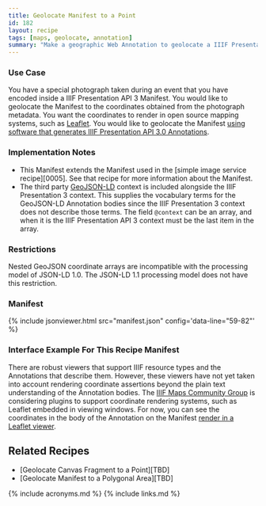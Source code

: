 ```yaml
---
title: Geolocate Manifest to a Point
id: 182
layout: recipe
tags: [maps, geolocate, annotation]
summary: "Make a geographic Web Annotation to geolocate a IIIF Presentation API 3 Manifest to a geographic point."
---
```


### Use Case 
You have a special photograph taken during an event that you have encoded inside a IIIF Presentation API 3 Manifest. You would like to geolocate the Manifest to the coordinates obtained from the photograph metadata. You want the coordinates to render in open source mapping systems, such as [Leaflet](https://leafletjs.com/). You would like to geolocate the Manifest [using software that generates IIIF Presentation API 3.0 Annotations](http://geo.rerum.io/geolocate/annotate.html).

### Implementation Notes
* This Manifest extends the Manifest used in the [simple image service recipe][0005]. See that recipe for more information about the Manifest.
* The third party [GeoJSON-LD](https://geojson.org/geojson-ld/) context is included alongside the IIIF Presentation 3 context. This supplies the vocabulary terms for the GeoJSON-LD Annotation bodies since the IIIF Presentation 3 context does not describe those terms. The field `@context` can be an array, and when it is the IIIF Presentation API 3 context must be the last item in the array.  

### Restrictions
Nested GeoJSON coordinate arrays are incompatible with the processing model of JSON-LD 1.0. The JSON-LD 1.1 processing model does not have this restriction.

### Manifest

{% include jsonviewer.html src="manifest.json" config='data-line="59-82"' %}

### Interface Example For This Recipe Manifest
There are robust viewers that support IIIF resource types and the Annotations that describe them. However, these viewers have not yet taken into account rendering coordinate assertions beyond the plain text understanding of the Annotation bodies. The [IIIF Maps Community Group](https://iiif.io/community/groups/maps/) is considering plugins to support coordinate rendering systems, such as Leaflet embedded in viewing windows. For now, you can see the coordinates in the body of the Annotation on the Manifest [render in a Leaflet viewer](http://geo.rerum.io/geolocate/viewAnnotations.html?manifest=https://preview.iiif.io/cookbook/0182-geolocated-simple-manifest/recipe/0182-geolocated-simple-manifest/manifest.json).

## Related Recipes
* [Geolocate Canvas Fragment to a Point][TBD]
* [Geolocate Manifest to a Polygonal Area][TBD]

{% include acronyms.md %}
{% include links.md %}
